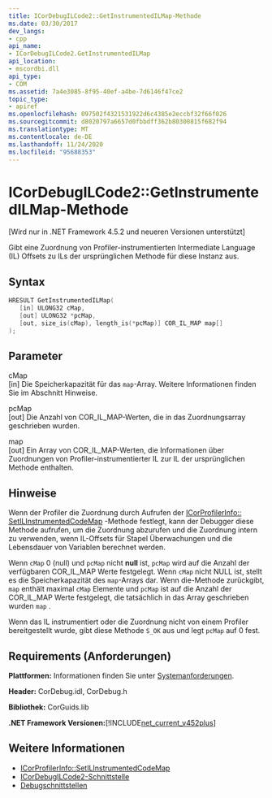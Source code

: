 ```yaml
---
title: ICorDebugILCode2::GetInstrumentedILMap-Methode
ms.date: 03/30/2017
dev_langs:
- cpp
api_name:
- ICorDebugILCode2.GetInstrumentedILMap
api_location:
- mscordbi.dll
api_type:
- COM
ms.assetid: 7a4e3085-8f95-40ef-a4be-7d6146f47ce2
topic_type:
- apiref
ms.openlocfilehash: 097502f4321531922d6c4385e2eccbf32f66f026
ms.sourcegitcommit: d8020797a6657d0fbbdff362b80300815f682f94
ms.translationtype: MT
ms.contentlocale: de-DE
ms.lasthandoff: 11/24/2020
ms.locfileid: "95688353"
---
```

# <a name="icordebugilcode2getinstrumentedilmap-method"></a>ICorDebugILCode2::GetInstrumentedILMap-Methode

[Wird nur in .NET Framework 4.5.2 und neueren Versionen unterstützt]  
  
 Gibt eine Zuordnung von Profiler-instrumentierten Intermediate Language (IL) Offsets zu ILs der ursprünglichen Methode für diese Instanz aus.  
  
## <a name="syntax"></a>Syntax  
  
```cpp
HRESULT GetInstrumentedILMap(  
   [in] ULONG32 cMap,  
   [out] ULONG32 *pcMap,  
   [out, size_is(cMap), length_is(*pcMap)] COR_IL_MAP map[]  
);  
```  
  
## <a name="parameters"></a>Parameter  

 cMap  
 [in] Die Speicherkapazität für das `map`-Array. Weitere Informationen finden Sie im Abschnitt Hinweise.  
  
 pcMap  
 [out] Die Anzahl von COR_IL_MAP-Werten, die in das Zuordnungsarray geschrieben wurden.  
  
 map  
 [out] Ein Array von COR_IL_MAP-Werten, die Informationen über Zuordnungen von Profiler-instrumentierter IL zur IL der ursprünglichen Methode enthalten.  
  
## <a name="remarks"></a>Hinweise  

 Wenn der Profiler die Zuordnung durch Aufrufen der [ICorProfilerInfo:: SetILInstrumentedCodeMap](../profiling/icorprofilerinfo-setilinstrumentedcodemap-method.md) -Methode festlegt, kann der Debugger diese Methode aufrufen, um die Zuordnung abzurufen und die Zuordnung intern zu verwenden, wenn IL-Offsets für Stapel Überwachungen und die Lebensdauer von Variablen berechnet werden.  
  
 Wenn `cMap` 0 (null) und `pcMap` nicht **null** ist, `pcMap` wird auf die Anzahl der verfügbaren COR_IL_MAP Werte festgelegt. Wenn `cMap` nicht NULL ist, stellt es die Speicherkapazität des `map`-Arrays dar. Wenn die-Methode zurückgibt, `map` enthält maximal `cMap` Elemente und `pcMap` ist auf die Anzahl der COR_IL_MAP Werte festgelegt, die tatsächlich in das Array geschrieben wurden `map` .  
  
 Wenn das IL instrumentiert oder die Zuordnung nicht von einem Profiler bereitgestellt wurde, gibt diese Methode `S_OK` aus und legt `pcMap` auf 0 fest.  
  
## <a name="requirements"></a>Requirements (Anforderungen)  

 **Plattformen:** Informationen finden Sie unter [Systemanforderungen](../../get-started/system-requirements.md).  
  
 **Header:** CorDebug.idl, CorDebug.h  
  
 **Bibliothek:** CorGuids.lib  
  
 **.NET Framework Versionen:**[!INCLUDE[net_current_v452plus](../../../../includes/net-current-v452plus-md.md)]  
  
## <a name="see-also"></a>Weitere Informationen

- [ICorProfilerInfo::SetILInstrumentedCodeMap](../profiling/icorprofilerinfo-setilinstrumentedcodemap-method.md)
- [ICorDebugILCode2-Schnittstelle](icordebugilcode2-interface.md)
- [Debugschnittstellen](debugging-interfaces.md)
